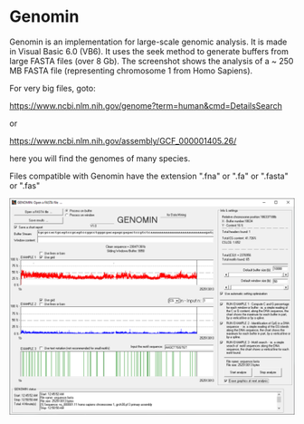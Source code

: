 # Genomin
Genomin is an implementation for large-scale genomic analysis. It is made in Visual Basic 6.0 (VB6). It uses the seek method to generate buffers from large FASTA files (over 8 Gb). The screenshot shows the analysis of a ~ 250 MB FASTA file (representing chromosome 1 from Homo Sapiens).


For very big files, goto:

https://www.ncbi.nlm.nih.gov/genome?term=human&cmd=DetailsSearch

or

https://www.ncbi.nlm.nih.gov/assembly/GCF_000001405.26/


here you will find the genomes of many species.

Files compatible with Genomin have the extension ".fna" or ".fa" or ".fasta" or ".fas"

![screenshot](https://github.com/Gagniuc/Genomin/blob/main/img/Genomin%201.PNG)
